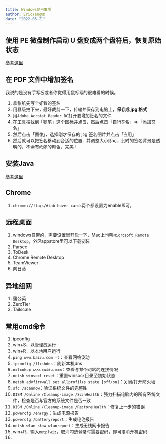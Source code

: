```yaml
---
title: Windows使用事项
author: EricYangXD
date: "2022-05-21"
---
```


## 使用 PE 微盘制作启动 U 盘变成两个盘符后，恢复原始状态

[参考这里](https://blog.csdn.net/qq_33188180/article/details/108335615)

## 在 PDF 文件中增加签名

我说的是没有手写板或者你觉得用鼠标写的很难看的时候。

1. 拿张纸先写个好看的签名
2. 用县级拍下来，最好裁剪一下，传输并保存到电脑上，**保存成 jpg 格式**
3. 用`Adobe Acrobat Reader DC`打开要增加签名的文件
4. 在工具栏找到「钢笔」这个图标并点击，然后点击「自行签名」=>「添加签名」
5. 然后点击「图像」，选择刚才保存的 jpg 签名图片并点击「应用」
6. 然后就可以把签名移动到合适的位置，并调整大小即可，此时的签名背景是透明的，不会有纸张的颜色，完美！


## 安装Java

[参考这里](https://www.runoob.com/w3cnote/windows10-java-setup.html)

## Chrome

1. `chrome://flags/#tab-hover-cards`两个都设置为enable即可。


## 远程桌面

1. windows自带的，需要设置里开启一下，Mac上也叫`Microsoft Remote Desktop`，外区appstore里可以下载安装
2. Parsec
3. ToDesk
4. Chrome Remote Desktop
5. TeamViewer
6. 向日葵


## 异地组网

1. 蒲公英
2. ZeroTier
3. Tailscale

## 常用cmd命令

1. ipconfig
2. win+S，以管理员运行
3. win+R，以本地用户运行
4. `ping www.baidu.com -t`：查看网络波动
5. `ipconfig /flushdns`：刷新本机dns
6. `nslookup www.baidu.com`：查看与某个网站的连接情况
7. `netsh winsock reset`：重置winsock目录至初始状态
8. `netsh advfirewall set allprofiles state [off/on]`：关闭/打开防火墙
9. `sfc /scannow`：验证系统文件的完整性
10. `DISM /Online /Cleanup-image /ScanHealth`：强力扫描电脑内的所有系统文件，检查是否与官方的系统文件是否一致
11. `DISM /Online /Cleanup-image /RestoreHealth`：修复上一步的错误
12. `powercfg /energy`：生成电源报告
13. `powercfg /batteryreport`：生成电池报告
14. `netsh wlan show wlanreport`：生成无线网卡报告
15. win+R，输入`netplwiz`，取消勾选登录时需要密码，即可取消开机密码
16. 